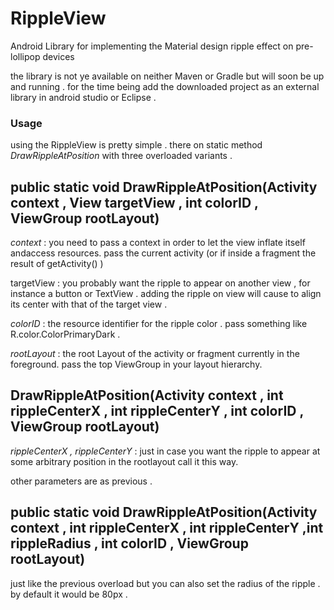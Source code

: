 # RippleView
Android Library for implementing the Material design ripple effect on pre-lollipop devices

the library is not ye available on neither Maven or Gradle but will soon be up and running . 
for the time being add the downloaded project as an external library in android studio or Eclipse .

### Usage 

using the RippleView is pretty simple . there on static method _DrawRippleAtPosition_ with three overloaded variants .

## public static void DrawRippleAtPosition(Activity context , View targetView , int colorID , ViewGroup rootLayout)

_context_ : you need to pass a context in order to let the view inflate itself andaccess resources. pass the current activity (or if inside 
a fragment the result of getActivity() )

targetView : you probably want the ripple to appear on another view , for instance a button or TextView . adding the ripple on view
will cause to align its center with that of the target view .

_colorID_ : the resource identifier for the ripple color . pass something like R.color.ColorPrimaryDark .

_rootLayout_ : the root Layout of the activity or fragment currently in the foreground. pass the top ViewGroup in your layout hierarchy.

## DrawRippleAtPosition(Activity context , int rippleCenterX , int rippleCenterY , int colorID , ViewGroup rootLayout)

_rippleCenterX , rippleCenterY_ : just in case you want the ripple to appear at some arbitrary position in the rootlayout call it this way.

other parameters are as previous . 

 ## public static void DrawRippleAtPosition(Activity context , int rippleCenterX , int rippleCenterY ,int rippleRadius , int colorID , ViewGroup rootLayout)
 
 just like the previous overload but you can also set the radius of the ripple . by default it would be 80px .


